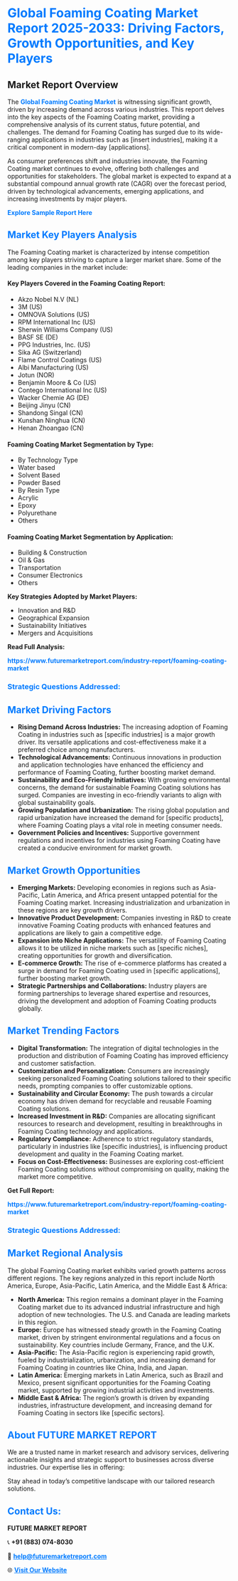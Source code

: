<h1 style="color: #007BFF;">Global Foaming Coating Market Report 2025-2033: Driving Factors, Growth Opportunities, and Key Players</h1>

<section id="overview">
<h2>Market Report Overview</h2>
<p>The <a href="https://www.futuremarketreport.com/industry-report/foaming-coating-market" style="color: #007BFF; text-decoration: none;"><strong>Global Foaming Coating Market</strong></a> is witnessing significant growth, driven by increasing demand across various industries. This report delves into the key aspects of the Foaming Coating market, providing a comprehensive analysis of its current status, future potential, and challenges. The demand for Foaming Coating has surged due to its wide-ranging applications in industries such as [insert industries], making it a critical component in modern-day [applications].</p>
<p>As consumer preferences shift and industries innovate, the Foaming Coating market continues to evolve, offering both challenges and opportunities for stakeholders. The global market is expected to expand at a substantial compound annual growth rate (CAGR) over the forecast period, driven by technological advancements, emerging applications, and increasing investments by major players.</p>
</section>

<section id="overview">
<p><a href="https://www.futuremarketreport.com/request-sample/reportId=103982" style="color: #007BFF; text-decoration: none;"><strong>Explore Sample Report Here</strong></a></p>
</section>

<section id="key-players">
<h2 style="color: #007BFF;">Market Key Players Analysis</h2>
<p>The Foaming Coating market is characterized by intense competition among key players striving to capture a larger market share. Some of the leading companies in the market include:</p>
<h4>Key Players Covered in the Foaming Coating Report:</h4>
<ul><li>Akzo Nobel N.V (NL)</li><li>3M (US)</li><li>OMNOVA Solutions (US)</li><li>RPM International Inc (US)</li><li>Sherwin Williams Company (US)</li><li>BASF SE (DE)</li><li>PPG Industries, Inc. (US)</li><li>Sika AG (Switzerland)</li><li>Flame Control Coatings (US)</li><li>Albi Manufacturing (US)</li><li>Jotun (NOR)</li><li>Benjamin Moore &amp; Co (US)</li><li>Contego International Inc (US)</li><li>Wacker Chemie AG (DE)</li><li>Beijing Jinyu (CN)</li><li>Shandong Singal (CN)</li><li>Kunshan Ninghua (CN)</li><li>Henan Zhoangao (CN)</li></ul>
<h4>Foaming Coating Market Segmentation by Type:</h4>
<ul><li>By Technology Type</li><li>Water based</li><li>Solvent Based</li><li>Powder Based</li><li>By Resin Type</li><li>Acrylic</li><li>Epoxy</li><li>Polyurethane</li><li>Others</li></ul>

<h4>Foaming Coating Market Segmentation by Application:</h4>
<ul><li>Building &amp; Construction</li><li>Oil &amp; Gas</li><li>Transportation</li><li>Consumer Electronics</li><li>Others</li></ul>
<p><strong>Key Strategies Adopted by Market Players:</strong></p>
<ul>
<li>Innovation and R&D</li>
<li>Geographical Expansion</li>
<li>Sustainability Initiatives</li>
<li>Mergers and Acquisitions</li>
</ul>
</section>

<section>
<p><strong>Read Full Analysis: </strong></p><a href="https://www.futuremarketreport.com/industry-report/foaming-coating-market" style="color: #007BFF; text-decoration: none;"><strong>https://www.futuremarketreport.com/industry-report/foaming-coating-market</strong></a>
<h3 style="color: #007BFF;">Strategic Questions Addressed:</h3>
</section>

<section id="driving-factors">
<h2 style="color: #007BFF;">Market Driving Factors</h2>
<ul>
<li><strong>Rising Demand Across Industries:</strong> The increasing adoption of Foaming Coating in industries such as [specific industries] is a major growth driver. Its versatile applications and cost-effectiveness make it a preferred choice among manufacturers.</li>
<li><strong>Technological Advancements:</strong> Continuous innovations in production and application technologies have enhanced the efficiency and performance of Foaming Coating, further boosting market demand.</li>
<li><strong>Sustainability and Eco-Friendly Initiatives:</strong> With growing environmental concerns, the demand for sustainable Foaming Coating solutions has surged. Companies are investing in eco-friendly variants to align with global sustainability goals.</li>
<li><strong>Growing Population and Urbanization:</strong> The rising global population and rapid urbanization have increased the demand for [specific products], where Foaming Coating plays a vital role in meeting consumer needs.</li>
<li><strong>Government Policies and Incentives:</strong> Supportive government regulations and incentives for industries using Foaming Coating have created a conducive environment for market growth.</li>
</ul>
</section>

<section id="growth-opportunities">
<h2 style="color: #007BFF;">Market Growth Opportunities</h2>
<ul>
<li><strong>Emerging Markets:</strong> Developing economies in regions such as Asia-Pacific, Latin America, and Africa present untapped potential for the Foaming Coating market. Increasing industrialization and urbanization in these regions are key growth drivers.</li>
<li><strong>Innovative Product Development:</strong> Companies investing in R&D to create innovative Foaming Coating products with enhanced features and applications are likely to gain a competitive edge.</li>
<li><strong>Expansion into Niche Applications:</strong> The versatility of Foaming Coating allows it to be utilized in niche markets such as [specific niches], creating opportunities for growth and diversification.</li>
<li><strong>E-commerce Growth:</strong> The rise of e-commerce platforms has created a surge in demand for Foaming Coating used in [specific applications], further boosting market growth.</li>
<li><strong>Strategic Partnerships and Collaborations:</strong> Industry players are forming partnerships to leverage shared expertise and resources, driving the development and adoption of Foaming Coating products globally.</li>
</ul>
</section>

<section id="trending-factors">
<h2 style="color: #007BFF;">Market Trending Factors</h2>
<ul>
<li><strong>Digital Transformation:</strong> The integration of digital technologies in the production and distribution of Foaming Coating has improved efficiency and customer satisfaction.</li>
<li><strong>Customization and Personalization:</strong> Consumers are increasingly seeking personalized Foaming Coating solutions tailored to their specific needs, prompting companies to offer customizable options.</li>
<li><strong>Sustainability and Circular Economy:</strong> The push towards a circular economy has driven demand for recyclable and reusable Foaming Coating solutions.</li>
<li><strong>Increased Investment in R&D:</strong> Companies are allocating significant resources to research and development, resulting in breakthroughs in Foaming Coating technology and applications.</li>
<li><strong>Regulatory Compliance:</strong> Adherence to strict regulatory standards, particularly in industries like [specific industries], is influencing product development and quality in the Foaming Coating market.</li>
<li><strong>Focus on Cost-Effectiveness:</strong> Businesses are exploring cost-efficient Foaming Coating solutions without compromising on quality, making the market more competitive.</li>
</ul>
</section>

<section>
<p><strong>Get Full Report: </strong></p><a href="https://www.futuremarketreport.com/industry-report/foaming-coating-market" style="color: #007BFF; text-decoration: none;"><strong>https://www.futuremarketreport.com/industry-report/foaming-coating-market</strong></a>
<h3 style="color: #007BFF;">Strategic Questions Addressed:</h3>
</section>


<section id="regional-analysis">
<h2 style="color: #007BFF;">Market Regional Analysis</h2>
<p>The global Foaming Coating market exhibits varied growth patterns across different regions. The key regions analyzed in this report include North America, Europe, Asia-Pacific, Latin America, and the Middle East & Africa:</p>
<ul>
<li><strong>North America:</strong> This region remains a dominant player in the Foaming Coating market due to its advanced industrial infrastructure and high adoption of new technologies. The U.S. and Canada are leading markets in this region.</li>
<li><strong>Europe:</strong> Europe has witnessed steady growth in the Foaming Coating market, driven by stringent environmental regulations and a focus on sustainability. Key countries include Germany, France, and the U.K.</li>
<li><strong>Asia-Pacific:</strong> The Asia-Pacific region is experiencing rapid growth, fueled by industrialization, urbanization, and increasing demand for Foaming Coating in countries like China, India, and Japan.</li>
<li><strong>Latin America:</strong> Emerging markets in Latin America, such as Brazil and Mexico, present significant opportunities for the Foaming Coating market, supported by growing industrial activities and investments.</li>
<li><strong>Middle East & Africa:</strong> The region’s growth is driven by expanding industries, infrastructure development, and increasing demand for Foaming Coating in sectors like [specific sectors].</li>
</ul>
</section>

<footer>
<h2 style="color: #007BFF;">About FUTURE MARKET REPORT</h2>
<p>We are a trusted name in market research and advisory services, delivering actionable insights and strategic support to businesses across diverse industries. Our expertise lies in offering:</p>

<p>Stay ahead in today’s competitive landscape with our tailored research solutions.</p>

<h2 style="color: #007BFF;">Contact Us:</h2>
<p><strong>FUTURE MARKET REPORT</strong></p>
<p>📞 <strong>+91 (883) 074-8030</strong></p>
<p>📧 <strong><a href="mailto:help@futuremarketreport.com" style="color: #007BFF;">help@futuremarketreport.com</a></strong></p>
<p>🌐 <strong><a href="https://www.futuremarketreport.com/" style="color: #007BFF;">Visit Our Website</a></strong></p>
</footer>